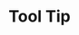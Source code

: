 <EuiPageHeader>
  <EuiPageHeaderSection>
    <EuiTitle @size="l">
      <h1>
        Tool Tip
      </h1>
    </EuiTitle>
  </EuiPageHeaderSection>
</EuiPageHeader>